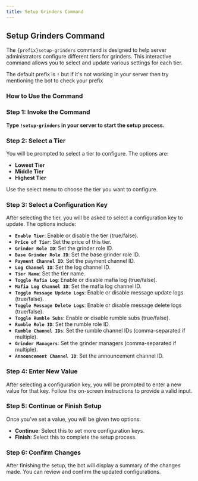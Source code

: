 ```yaml
---
title: Setup Grinders Command
---
```


## Setup Grinders Command

The `{prefix}setup-grinders` command is designed to help server administrators configure different tiers for grinders. This interactive command allows you to select and update various settings for each tier.

The default prefix is **`!`** but if it's not working in your server then try mentioning the bot to check your prefix 

### How to Use the Command

### Step 1: Invoke the Command

**Type `!setup-grinders` in your server to start the setup process.**

### Step 2: Select a Tier

You will be prompted to select a tier to configure. The options are:

- **Lowest Tier**
- **Middle Tier**
- **Highest Tier**

Use the select menu to choose the tier you want to configure.

### Step 3: Select a Configuration Key

After selecting the tier, you will be asked to select a configuration key to update. The options include:

- **`Enable Tier`**: Enable or disable the tier (true/false).
- **`Price of Tier`**: Set the price of this tier.
- **`Grinder Role ID`**: Set the grinder role ID.
- **`Base Grinder Role ID`**: Set the base grinder role ID.
- **`Payment Channel ID`**: Set the payment channel ID.
- **`Log Channel ID`**: Set the log channel ID.
- **`Tier Name`**: Set the tier name.
- **`Toggle Mafia Log`**: Enable or disable mafia log (true/false).
- **`Mafia Log Channel ID`**: Set the mafia log channel ID.
- **`Toggle Message Update Logs`**: Enable or disable message update logs (true/false).
- **`Toggle Message Delete Logs`**: Enable or disable message delete logs (true/false).
- **`Toggle Rumble Subs`**: Enable or disable rumble subs (true/false).
- **`Rumble Role ID`**: Set the rumble role ID.
- **`Rumble Channel IDs`**: Set the rumble channel IDs (comma-separated if multiple).
- **`Grinder Managers`**: Set the grinder managers (comma-separated if multiple).
- **`Announcement Channel ID`**: Set the announcement channel ID.

### Step 4: Enter New Value

After selecting a configuration key, you will be prompted to enter a new value for that key. Follow the on-screen instructions to provide a valid input.

### Step 5: Continue or Finish Setup

Once you’ve set a value, you will be given two options:

- **Continue**: Select this to set more configuration keys.
- **Finish**: Select this to complete the setup process.

### Step 6: Confirm Changes

After finishing the setup, the bot will display a summary of the changes made. You can review and confirm the updated configurations.
